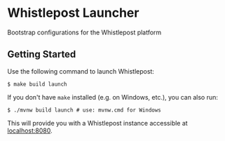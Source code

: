 # Whistlepost Launcher

Bootstrap configurations for the Whistlepost platform

## Getting Started

Use the following command to launch Whistlepost:

    $ make build launch

If you don't have `make` installed (e.g. on Windows, etc.), you can also run:

    $ ./mvnw build launch # use: mvnw.cmd for Windows

This will provide you with a Whistlepost instance accessible at [localhost:8080](http://localhost:8080).
